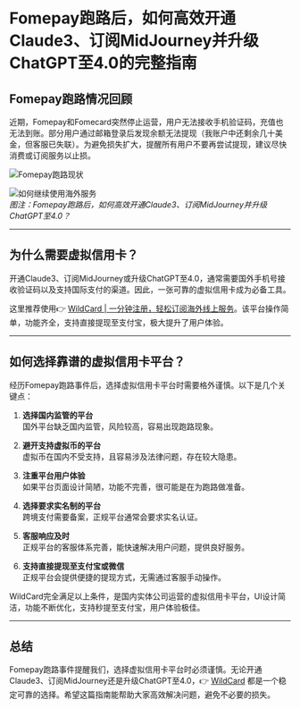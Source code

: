 # Fomepay跑路后，如何高效开通Claude3、订阅MidJourney并升级ChatGPT至4.0的完整指南

## Fomepay跑路情况回顾

近期，Fomepay和Fomecard突然停止运营，用户无法接收手机验证码，充值也无法到账。部分用户通过邮箱登录后发现余额无法提现（我账户中还剩余几十美金，但客服已失联）。为避免损失扩大，提醒所有用户不要再尝试提现，建议尽快消费或订阅服务以止损。

![Fomepay跑路现状](https://segmentfault.com/img/remote/1460000045224029)

![如何继续使用海外服务](https://segmentfault.com/img/remote/1460000045224030)  
*图注：Fomepay跑路后，如何高效开通Claude3、订阅MidJourney并升级ChatGPT至4.0？*

---

## 为什么需要虚拟信用卡？

开通Claude3、订阅MidJourney或升级ChatGPT至4.0，通常需要国外手机号接收验证码以及支持国际支付的渠道。因此，一张可靠的虚拟信用卡成为必备工具。

这里推荐使用👉 [WildCard | 一分钟注册，轻松订阅海外线上服务](https://bbtdd.com/WildCard)。该平台操作简单，功能齐全，支持直接提现至支付宝，极大提升了用户体验。

---

## 如何选择靠谱的虚拟信用卡平台？

经历Fomepay跑路事件后，选择虚拟信用卡平台时需要格外谨慎。以下是几个关键点：

1. **选择国内监管的平台**  
   国外平台缺乏国内监管，风险较高，容易出现跑路现象。

2. **避开支持虚拟币的平台**  
   虚拟币在国内不受支持，且容易涉及法律问题，存在较大隐患。

3. **注重平台用户体验**  
   如果平台页面设计简陋，功能不完善，很可能是在为跑路做准备。

4. **选择要求实名制的平台**  
   跨境支付需要备案，正规平台通常会要求实名认证。

5. **客服响应及时**  
   正规平台的客服体系完善，能快速解决用户问题，提供良好服务。

6. **支持直接提现至支付宝或微信**  
   正规平台会提供便捷的提现方式，无需通过客服手动操作。

WildCard完全满足以上条件，是国内实体公司运营的虚拟信用卡平台，UI设计简洁，功能不断优化，支持秒提至支付宝，用户体验极佳。

---

## 总结

Fomepay跑路事件提醒我们，选择虚拟信用卡平台时必须谨慎。无论开通Claude3、订阅MidJourney还是升级ChatGPT至4.0，👉 [WildCard](https://bbtdd.com/WildCard) 都是一个稳定可靠的选择。希望这篇指南能帮助大家高效解决问题，避免不必要的损失。